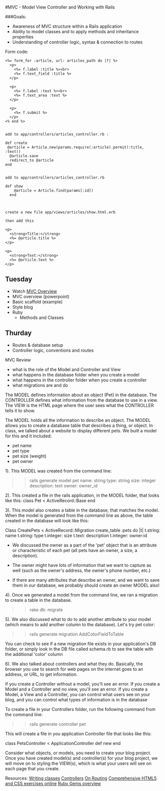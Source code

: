 #MVC - Model View Controller and Working with Rails

###Goals:
- Awareness of MVC structure within a Rails application
- Ability to model classes and to apply methods and inheritance properties
- Understanding of controller logic, syntax & connection to routes

Form code:

```
<%= form_for :article, url: articles_path do |f| %>
  <p>
    <%= f.label :title %><br>
    <%= f.text_field :title %>
  </p>
 
  <p>
    <%= f.label :text %><br>
    <%= f.text_area :text %>
  </p>
 
  <p>
    <%= f.submit %>
  </p>
<% end %>


add to app/controllers/articles_controller.rb :

def create
 @article = Article.new(params.require(:article).permit(:title, :text)) 
  @article.save
  redirect_to @article
end


add to app/controllers/articles_controller.rb

def show
    @article = Article.find(params[:id])
  end



create a new file app/views/articles/show.html.erb

then add this

<p>
  <strong>Title:</strong>
  <%= @article.title %>
</p>
 
<p>
  <strong>Text:</strong>
  <%= @article.text %>
</p>
```



## Tuesday
- Watch [MVC Overview](https://www.youtube.com/watch?v=3mQjtk2YDkM)
- MVC overview (powerpoint)
- Basic scaffold (example)
- Style blog
- Ruby 
	- Methods and Classes


## Thurday
- Routes & database setup
- Controller logic, conventions and routes

MVC Review
- what is the role of the Model and Controller and View  
- what happens in the database folder when you create a model
- what happens in the controller folder when you create a controller
- what migrations are and do

The MODEL defines information about an object (Pet) in the database.
The CONTROLLER defines what information from the database to use in a view.
The VIEW is the HTML page where the user sees what the CONTROLLER tells it to show.

The MODEL holds all the information to describe an object. The MODEL allows you to create a database table that describes a thing, or object. In class, we talked about a website to display different pets. We built a model for this and it included:
- pet name
- pet type
- pet size (weight)
- pet owner

1). This MODEL was created from the command line:
>> rails generate model pet name: string type: string size: integer description: text owner: owner_id

2). This created a file in the rails application, in the MODEL folder, that looks like this:
class Pet < ActiveRecord::Base
end

3). This model also creates a table in the database, that matches the model. When the model is generated from the command line as above, the table created in the database will look like this:

Class CreatePets < ActiveRecord::Migration
create_table :pets do |t|
t.string: name
t.string: type
t.integer: size
t.text: description
t.integer: owner:id

- We discussed the owner as a part of the 'pet' object that is an attribute or characteristic of each pet (all pets have an owner, a size, a description).

- The owner might have lots of information that we want to capture as well (such as the owner's address, the owner's phone number, etc.)

- If there are many attributes that describe an owner, and we want to save them in our database, we probably should create an owner MODEL also!
 
4). Once we generated a model from the command line, we ran a migration to create a table in the database.
>> rake db: migrate

5). We also discussed what to do to add another attribute to your model (which means to add another column to the database). Let's try pet color:
>> rails generate migration AddColorFieldToTable

You can check to see if a new migration file exists in your application's DB folder, or simply look in the DB file called schema.rb to see the table with the additional 'color' column

6). We also talked about controllers and what they do. Basically, the browser you use to search for web pages on the internet goes to an address, or URL, to get information.

If you create a Controller without a model, you'll see an error.
If you create a Model and a Controller and no view, you'll see an error.
If you create a Model, a View and a Controller, you can control what users see on your blog, and you can control what types of information is in the database

To create a file in your Controllers folder, run the following command from the command line:
>> rails generate controller pet

This will create a file in you application Controller file that looks like this:

class PetsController < ApplicationController
def new
end

Consider what objects, or models, you need to create your blog project. Once you have created model(s) and controller(s) for your blog project, we will move on to styling the VIEW(s), which is what your users will see on each page that you create. 



Resources:
[Writing classes](http://rubylearning.com/satishtalim/writing_our_own_class_in_ruby.html)
[Controllers](http://www.tutorialspoint.com/ruby-on-rails/rails-controllers.htm)
[On Routing](http://www.theodinproject.com/ruby-on-rails/routing)
[Comprehensive HTML5 and CSS exercises online](http://www.freecodecamp.com/)
[Ruby Gems overview](http://guides.rubygems.org/rubygems-basics/)









